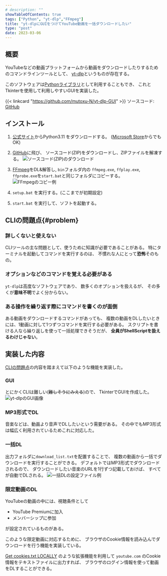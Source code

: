 ```yaml
---
# description: ""
showTableOfContents: true
tags: ["Python", "yt-dlp","FFmpeg"]
title: "yt-dlpにGUIをつけてYouTube動画を一括ダウンロードしたい"
type: "post"
date: 2023-03-06
---
```


## 概要
YouTubeなどの動画プラットフォームから動画をダウンロードしたりするためのコマンドラインツールとして、
[yt-dlp](https://github.com/yt-dlp/yt-dlp)というものが存在する。

このソフトウェアは[Pythonライブラリ](https://pypi.org/project/yt-dlp/)として利用することもでき、
これとTkinterを使用して利用しやすいGUIを実装した。


{{< linkcard "https://github.com/mutoxu-N/yt-dlp-GUI" >}}
ソースコード: [GitHub](https://github.com/mutoxu-N/yt-dlp-GUI)


## インストール
1. [公式サイト](https://www.python.org/downloads/)からPython3.11 をダウンロードする。 
([Microsoft Store](https://apps.microsoft.com/detail/9nrwmjp3717k?hl=ja-jp&gl=JP)からでもOK) 

1. [GitHub](https://github.com/mutoxu-N/yt-dlp-GUI)に飛び、
ソースコード(ZIP)をダウンロードし、ZIPファイルを解凍する。
![ソースコード(ZIP)のダウンロード](/Portfolio/images/posts/yt-dlp/src_dl.png)

1. [FFmpeg](https://github.com/BtbN/FFmpeg-Builds/releases)をDL&解答し, 
`bin`フォルダ内の `ffmpeg.exe`, `ffplay.exe`, `ffprobe.exe`を`start.bat`と同じフォルダにコピーする。
![FFmpegのコピー例](/Portfolio/images/posts/yt-dlp/ffmpeg.png)

1. `setup.bat` を実行する。(ここまでが初期設定)
1. `start.bat` を実行して、ソフトを起動する。


## CLIの問題点{#problem}
### 詳しくないと使えない

CLIツールの主な問題として、使うために知識が必要であることがある。
特にターミナルを起動してコマンドを実行するのは、
不慣れな人にとって**恐怖**そのもの。

### オプションなどのコマンドを覚える必要がある
`yt-dlp`は高度なソフトウェアであり、
数多くのオプションを扱えるが、
その多くが**意味不明**でよく分からない。

### ある操作を繰り返す際にコマンドを書くのが面倒
ある動画をダウンロードするコマンドがあっても、
複数の動画をDLしたいときには、1動画に対して1つずつコマンドを実行する必要がある。
スクリプトを書ける人なら繰り返しを使って一括処理できそうだが、
**全員がShellScriptを扱えるわけじゃない**。

## 実装した内容
[CLIの問題点](#problem)の内容を踏まえて以下のような機能を実装した。

### GUI
とにかくCLIは難しい(~~難しそうにみえる~~)ので、
TkinterでGUIを作成した。
![yt-dlpのGUI画像](/Portfolio/images/posts/yt-dlp/gui.png)

### MP3形式でDL
音楽などは、動画より音声でDLしたいという需要がある。
その中でもMP3形式は幅広く利用されているためこれに対応した。

### 一括DL
出力フォルダに`download_list.txt`を配置することで、
複数の動画から一括でダウンロードを実行することができる。
デフォルトではMP3形式でダウンロードされるので、
ダウンロードしたい音楽のURLを1行ずつ記載しておけば、
すべてが自動でDLされる。
![一括DLの設定ファイル例](/Portfolio/images/posts/yt-dlp/list.png)


### 限定動画のDL
YouTubeの動画の中には、視聴条件として

- YouTube Premiumに加入
- メンバーシップに参加

が設定されているものがある。

このような限定動画に対応するために、
ブラウザのCookie情報を読み込んでダウンロードを行う機能を実装している。

[Get cookies.txt LOCALLY](https://chromewebstore.google.com/detail/get-cookiestxt-locally/cclelndahbckbenkjhflpdbgdldlbecc)
のような拡張機能を利用して `youtube.com` のCookie情報をテキストファイルに出力すれば、
ブラウザのログイン情報を使って動画をDLすることができる。
